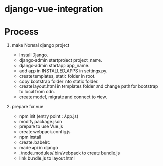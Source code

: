 # django-vue-integration

# Process
1. make Normal django project
    - Install Django.
    - django-admin startproject project_name.
    - django-admin startapp app_name.
    - add app in INSTALLED_APPS in settings.py.
    - create templates, static folder in root.
    - copy bootstrap folder into static folder.
    - create layout.html in templates folder and change path for bootstrap to local from cdn.
    - create model, migrate and connect to view.

2. prepare for vue
    - npm init (entry point : App.js)
    - modify package.json
    - prepare to use Vue.js
    - create webpack.config.js
    - npm install
    - create .babelrc
    - made api in django
    - ./node_modules/.bin/webpack to create bundle.js
    - link bundle.js to layout.html
